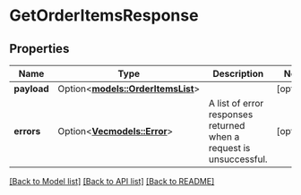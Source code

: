 # GetOrderItemsResponse

## Properties

Name | Type | Description | Notes
------------ | ------------- | ------------- | -------------
**payload** | Option<[**models::OrderItemsList**](OrderItemsList.md)> |  | [optional]
**errors** | Option<[**Vec<models::Error>**](Error.md)> | A list of error responses returned when a request is unsuccessful. | [optional]

[[Back to Model list]](../README.md#documentation-for-models) [[Back to API list]](../README.md#documentation-for-api-endpoints) [[Back to README]](../README.md)


